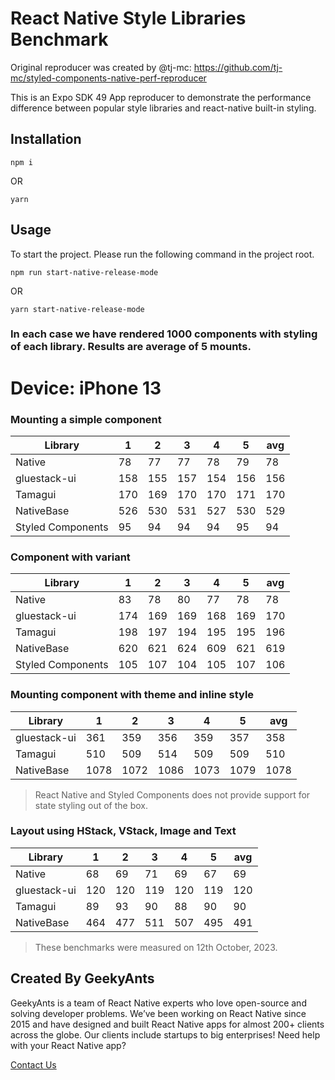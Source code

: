 # React Native Style Libraries Benchmark

Original reproducer was created by @tj-mc: https://github.com/tj-mc/styled-components-native-perf-reproducer

This is an Expo SDK 49 App reproducer to demonstrate the performance difference between popular style libraries and react-native built-in styling.

## Installation
```
npm i
```
OR

```
yarn
```


## Usage
To start the project. Please run the following command in the project root.

```
npm run start-native-release-mode
```
OR
```
yarn start-native-release-mode
```

### In each case we have rendered 1000 components with styling of each library. Results are average of 5 mounts.

# Device: iPhone 13

### Mounting a simple component

| Library           | 1   | 2   | 3   | 4   | 5   | avg |
| ----------------- | --- | --- | --- | --- | --- | --- |
| Native            | 78  | 77  | 77  | 78  | 79  | 78  |
| gluestack-ui      | 158 | 155 | 157 | 154 | 156 | 156 |
| Tamagui           | 170 | 169 | 170 | 170 | 171 | 170 |
| NativeBase        | 526 | 530 | 531 | 527 | 530 | 529 |
| Styled Components | 95  | 94  | 94  | 94  | 95  | 94  |

### Component with variant

| Library           | 1   | 2   | 3   | 4   | 5   | avg |
| ----------------- | --- | --- | --- | --- | --- | --- |
| Native            | 83  | 78  | 80  | 77  | 78  | 78  |
| gluestack-ui      | 174 | 169 | 169 | 168 | 169 | 170 |
| Tamagui           | 198 | 197 | 194 | 195 | 195 | 196 |
| NativeBase        | 620 | 621 | 624 | 609 | 621 | 619 |
| Styled Components | 105 | 107 | 104 | 105 | 107 | 106 |

### Mounting component with theme and inline style

| Library           | 1    | 2    | 3    | 4    | 5    | avg  |
| ----------------- | ---- | ---- | ---- | ---- | ---- | ---- |
| gluestack-ui      | 361  | 359  | 356  | 359  | 357  | 358  |
| Tamagui           | 510  | 509  | 514  | 509  | 509  | 510  |
| NativeBase        | 1078 | 1072 | 1086 | 1073 | 1079 | 1078 |

> React Native and Styled Components does not provide support for state styling out of the box.

### Layout using HStack, VStack, Image and Text

| Library      | 1   | 2   | 3   | 4   | 5   | avg |
| ------------ | --- | --- | --- | --- | --- | --- |
| Native       | 68  | 69  | 71  | 69  | 67  | 69  |
| gluestack-ui | 120 | 120 | 119 | 120 | 119 | 120 |
| Tamagui      | 89  | 93  | 90  | 88  | 90  | 90  |
| NativeBase   | 464 | 477 | 511 | 507 | 495 | 491 |

> These benchmarks were measured on 12th October, 2023.


## Created By GeekyAnts

GeekyAnts is a team of React Native experts who love open-source and solving developer problems. We’ve been working on React Native since 2015 and have designed and built React Native apps for almost 200+ clients across the globe. Our clients include startups to big enterprises! Need help with your React Native app?

[Contact Us](https://geekyants.com/?utm_source=gluestack-ui-home&utm_medium=home-page&utm_campaign=meet-the-creators)
